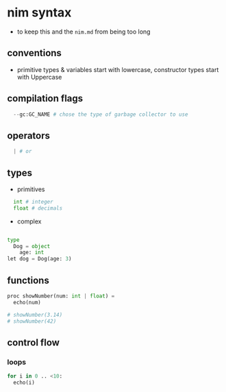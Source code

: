 # nim syntax

- to keep this and the `nim.md` from being too long

## conventions

- primitive types & variables start with lowercase, constructor types start with Uppercase

## compilation flags

```python
  --gc:GC_NAME # chose the type of garbage collector to use

```

## operators

```python
  | # or

```

## types

- primitives

```python
  int # integer
  float # decimals

```

- complex

```python

type
  Dog = object
    age: int
let dog = Dog(age: 3)

```

## functions

```python
proc showNumber(num: int | float) =
  echo(num)

# showNumber(3.14)
# showNumber(42)
```

## control flow

### loops

```python
for i in 0 .. <10:
  echo(i)

```
